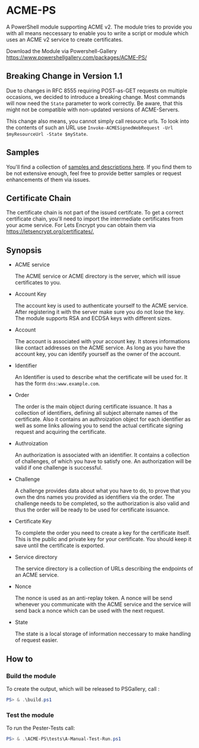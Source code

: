 # ACME-PS

A PowerShell module supporting ACME v2. The module tries to provide you with all means neccessary
to enable you to write a script or module which uses an ACME v2 service to create certificates.

Download the Module via Powershell-Gallery <https://www.powershellgallery.com/packages/ACME-PS/>

## Breaking Change in Version 1.1

Due to changes in RFC 8555 requiring POST-as-GET requests on multiple occasions, we decided to introduce a breaking change.
Most commands will now need the `State` parameter to work correctly. Be aware, that this might not be compatible with non-updated
versions of ACME-Servers.

This change also means, you cannot simply call resource urls. To look into the contents of such an URL use `Invoke-ACMESignedWebRequest -Url $myResourceUrl -State $myState`.

## Samples

You'll find a collection of [samples and descriptions here](./samples/README.md). If you find them to be
not extensive enough, feel free to provide better samples or request enhancements of them via issues.

## Certificate Chain

The certificate chain is not part of the issued certifcate. To get a correct certificate chain,
you'll need to import the intermediate certificates from your acme service.
For Lets Encrypt you can obtain them via <https://letsencrypt.org/certificates/.>

## Synopsis

- ACME service

   The ACME service or ACME directory is the server, which will issue certificates to you.

- Account Key

   The account key is used to authenticate yourself to the ACME service. After registering it with   the server make sure you do not lose the key.
   The module supports RSA and ECDSA keys with different sizes.

- Account

   The account is associated with your account key. It stores informations like contact addresses on the ACME service. As long as you have the account key, you can identify yourself as the owner of the account.

- Identifier

   An Identifier is used to describe what the certificate will be used for. It has the form `dns:www.example.com`.

- Order

   The order is the main object during certificate issuance. It has a collection of identifiers, defining all subject alternate names of the certificate.
   Also it contains an authroization object for each identifier as well as some links allowing you to send the actual certificate signing request and acquiring the certificate.

- Authroization

   An authorization is associated with an identifier. It contains a collection of challenges, of which you have to satisfy one. An authorization will be valid if one challenge is successful.

- Challenge

   A challenge provides data about what you have to do, to prove that you own the dns names you provided as identifiers via the order. The challenge needs to be completed, so the authorization is also valid and thus the order will be ready to be used for certificate issuance.

- Certificate Key

   To complete the order you need to create a key for the certificate itself. This is the public and private key for your certificate. You should keep it save until the certificate is exported.

- Service directory

   The service directory is a collection of URLs describing the endpoints of an ACME service.

- Nonce

   The nonce is used as an anti-replay token. A nonce will be send whenever you communicate with the ACME service and the service will send back a nonce which can be used with the next request.

- State

   The state is a local storage of information neccessary to make handling of request easier.

## How to

### Build the module

To create the output, which will be released to PSGallery, call :

```powershell
PS> & .\build.ps1
```

### Test the module

To run the Pester-Tests call:

```powershell
PS> & .\ACME-PS\tests\A-Manual-Test-Run.ps1
```
